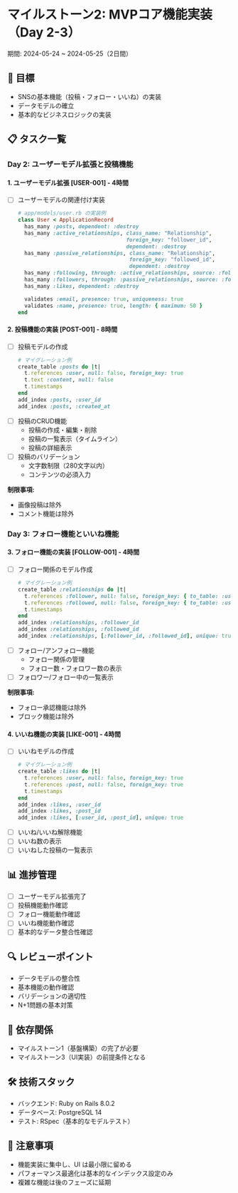 # マイルストーン2: MVPコア機能実装（Day 2-3）
期間: 2024-05-24 ~ 2024-05-25（2日間）

## 🎯 目標
- SNSの基本機能（投稿・フォロー・いいね）の実装
- データモデルの確立
- 基本的なビジネスロジックの実装

## 📋 タスク一覧

### Day 2: ユーザーモデル拡張と投稿機能

#### 1. ユーザーモデル拡張 [USER-001] - 4時間
- [ ] ユーザーモデルの関連付け実装
    ```ruby
    # app/models/user.rb の実装例
    class User < ApplicationRecord
      has_many :posts, dependent: :destroy
      has_many :active_relationships, class_name: "Relationship",
                                      foreign_key: "follower_id",
                                      dependent: :destroy
      has_many :passive_relationships, class_name: "Relationship",
                                       foreign_key: "followed_id",
                                       dependent: :destroy
      has_many :following, through: :active_relationships, source: :followed
      has_many :followers, through: :passive_relationships, source: :follower
      has_many :likes, dependent: :destroy

      validates :email, presence: true, uniqueness: true
      validates :name, presence: true, length: { maximum: 50 }
    end
    ```

#### 2. 投稿機能の実装 [POST-001] - 8時間
- [ ] 投稿モデルの作成
    ```ruby
    # マイグレーション例
    create_table :posts do |t|
      t.references :user, null: false, foreign_key: true
      t.text :content, null: false
      t.timestamps
    end
    add_index :posts, :user_id
    add_index :posts, :created_at
    ```
- [ ] 投稿のCRUD機能
    - 投稿の作成・編集・削除
    - 投稿の一覧表示（タイムライン）
    - 投稿の詳細表示
- [ ] 投稿のバリデーション
    - 文字数制限（280文字以内）
    - コンテンツの必須入力

**制限事項:**
- 画像投稿は除外
- コメント機能は除外

### Day 3: フォロー機能といいね機能

#### 3. フォロー機能の実装 [FOLLOW-001] - 4時間
- [ ] フォロー関係のモデル作成
    ```ruby
    # マイグレーション例
    create_table :relationships do |t|
      t.references :follower, null: false, foreign_key: { to_table: :users }
      t.references :followed, null: false, foreign_key: { to_table: :users }
      t.timestamps
    end
    add_index :relationships, :follower_id
    add_index :relationships, :followed_id
    add_index :relationships, [:follower_id, :followed_id], unique: true
    ```
- [ ] フォロー/アンフォロー機能
    - フォロー関係の管理
    - フォロー数・フォロワー数の表示
- [ ] フォロワー/フォロー中の一覧表示

**制限事項:**
- フォロー承認機能は除外
- ブロック機能は除外

#### 4. いいね機能の実装 [LIKE-001] - 4時間
- [ ] いいねモデルの作成
    ```ruby
    # マイグレーション例
    create_table :likes do |t|
      t.references :user, null: false, foreign_key: true
      t.references :post, null: false, foreign_key: true
      t.timestamps
    end
    add_index :likes, :user_id
    add_index :likes, :post_id
    add_index :likes, [:user_id, :post_id], unique: true
    ```
- [ ] いいね/いいね解除機能
- [ ] いいね数の表示
- [ ] いいねした投稿の一覧表示

## 📊 進捗管理
- [ ] ユーザーモデル拡張完了
- [ ] 投稿機能動作確認
- [ ] フォロー機能動作確認
- [ ] いいね機能動作確認
- [ ] 基本的なデータ整合性確認

## 🔍 レビューポイント
- データモデルの整合性
- 基本機能の動作確認
- バリデーションの適切性
- N+1問題の基本対策

## 🔄 依存関係
- マイルストーン1（基盤構築）の完了が必要
- マイルストーン3（UI実装）の前提条件となる

## 🛠 技術スタック
- バックエンド: Ruby on Rails 8.0.2
- データベース: PostgreSQL 14
- テスト: RSpec（基本的なモデルテスト）

## 📝 注意事項
- 機能実装に集中し、UI は最小限に留める
- パフォーマンス最適化は基本的なインデックス設定のみ
- 複雑な機能は後のフェーズに延期